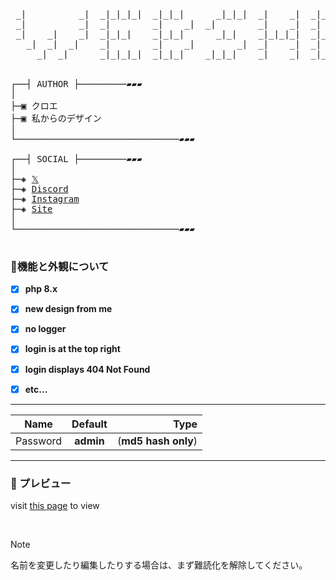 <pre>    
 _|          _|  _|_|_|_|  _|_|_|      _|_|_|  _|    _|  _|_|_|_|  _|        _|        
 _|          _|  _|        _|    _|  _|        _|    _|  _|        _|        _|        
 _|    _|    _|  _|_|_|    _|_|_|      _|_|    _|_|_|_|  _|_|_|    _|        _|        
   _|  _|  _|    _|        _|    _|        _|  _|    _|  _|        _|        _|        
     _|  _|      _|_|_|_|  _|_|_|    _|_|_|    _|    _|  _|_|_|_|  _|_|_|_|  _|_|_|_|  

   
┌──┤ AUTHOR ├─────────▰▰▰
│
├─▣ クロエ
├─▣ 私からのデザイン
│
└───────────────────────────────▰▰▰

┌──┤ SOCIAL ├─────────▰▰▰
│
├─◈ <a href="https://x.com">𝕏</a>
├─◈ <a href="dsc.gg/404">Discord</a>
├─◈ <a href="instagram.com">Instagram</a>
├─◈ <a href="chloethesis.github.io">Site</a>
│
└───────────────────────────────▰▰▰

</pre>


### 🚀機能と外観について

- [x] **php 8.x**
- [x] **new design from me**
- [x] **no logger**
- [x] **login is at the top right**
- [x] **login displays 404 Not Found**
- [x] **etc...**



______________

| Name              | Default                | Type                       |
| ------------- |:----------------------:| -------------------------------:|
| Password      | __admin__           | (__md5 hash only__)  |
 ______________



### 🛅 プレビュー

visit <a href="https://chloethesis.github.io/preview">this page</a> to view

<br>




> [!NOTE]  
> 名前を変更したり編集したりする場合は、まず難読化を解除してください。


 

